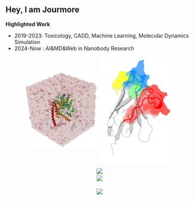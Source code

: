 ## Hey, I am Jourmore

**Highlighted Work**
* 2019-2023: Toxicology, CADD, Machine Learning, Molecular Dynamics Simulation
* 2024-Now : AI&MD&Web in Nanobody Research
<p align="center">
    <img align="center" src="https://github.com/jourmore/jourmore/blob/main/md.png" width="200" alt="logo"/>
    <img align="center" src="https://github.com/jourmore/jourmore/blob/main/png60-roll-unscreen.gif" width="200" alt="logo"/>
</p>

<!-- * [DIG: A Turnkey Library for Diving into Graph Deep Learning Research](https://github.com/divelab/DIG)
* [MoleculeX: Advanced Graph and Sequence Neural Networks for Molecular Property Prediction and Drug Discovery](https://github.com/divelab/MoleculeX)
* [GOOD: A graph out-of-distribution benchmark](https://github.com/divelab/GOOD) -->

<div align="center"> <img height="137px" src="https://github-readme-stats.vercel.app/api?username=jourmore&hide_title=true&hide_border=true&show_icons=trueline_height=21&text_color=000&icon_color=000&bg_color=0,ea6161,ffc64d,fffc4d,52fa5a&theme=graywhite" /> </div>
<div align="center"> <img src="https://github-readme-streak-stats.herokuapp.com/?user=jourmore" /> </div>
<p align="center">
<a> <img align="center" src="https://github-readme-stats.vercel.app/api/top-langs/?username=jourmore&layout=compact&theme=buefy&hide_border=true" /> </a> 
</p>

<!-- <div align="center"> <img src="https://stats.justsong.cn/api/csdn?id=qq_39607403"> </div> -->

<!-- ## Experience
- 2022.9-Now-2026.6 : Sichuan University /  PHD / Chengdu, China -->

<!-- ## Contact
-  Email : maojun@stu.scu.edu.cn -->
<!-- <div align="center"> <img src="https://github-profile-trophy.vercel.app/?username=jourmore" /> </div> -->

